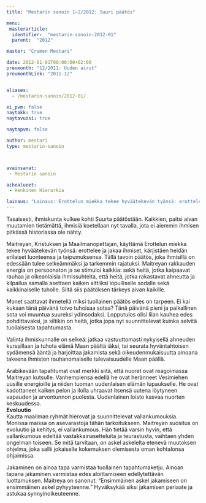 ```yaml
---
title: "Mestarin sanoin 1–2/2012: Suuri päätös"

menu:
 masterarticle:
  identifier:  "mestarin-sanoin-2012-01"
  parent:  "2012"

master: "Cremen Mestari"

date: 2012-01-01T00:00:00+02:00
prevmonth: "12/2011: Uuden airut"
prevmonthLink: "2011-12"


aliases:
  - /mestarin-sanoin/2012-01/

ei_pvm: false
naytakk: true
naytavuosi: true

naytapvm: false

author: mestari
type: mestarin-sanoin



avainsanat:
 - Mestarin sanoin

aihealueet:
 - Henkinen Hierarkia

lainaus: "Lainaus: Erottelun miekka tekee hyväätekevän työnsä: erottelee ja jakaa ihmiset, kärjistäen heidän erilaiset luonteensa ja taipumuksensa. Tällä tavoin päätös, joka ihmisillä on edessään tulee selkeämmäksi ja tarkemmin rajatuksi. Maitreyan rakkauden energia on persoonaton ja se stimuloi kaikkia: sekä heitä, jotka kaipaavat rauhaa ja oikeanlaisia ihmissuhteita, että heitä, jotka rakastavat ahneutta ja kilpailua samalla asettaen kaiken alttiiksi lopulliselle sodalle sekä kaikkinaiselle tuholle. Siitä siis päätöksen tärkeys aivan kaikille."
---
```

<p>Tasaisesti, ihmiskunta kulkee kohti Suurta päätöstään. Kaikkien, paitsi aivan muutamien tietämättä, ihmisiä koetellaan nyt tavalla, jota ei aiemmin ihmisen pitkässä historiassa ole nähty.</p>
<p>Maitreyan, Kristuksen ja Maailmanopettajan, käyttämä Erottelun miekka tekee hyväätekevän työnsä: erottelee ja jakaa ihmiset, kärjistäen heidän erilaiset luonteensa ja taipumuksensa. Tällä tavoin päätös, joka ihmisillä on edessään tulee selkeämmäksi ja tarkemmin rajatuksi. Maitreyan rakkauden energia on persoonaton ja se stimuloi kaikkia: sekä heitä, jotka kaipaavat rauhaa ja oikeanlaisia ihmissuhteita, että heitä, jotka rakastavat ahneutta ja kilpailua samalla asettaen kaiken alttiiksi lopulliselle sodalle sekä kaikkinaiselle tuholle. Siitä siis päätöksen tärkeys aivan kaikille.</p>
<p>Monet saattavat ihmetellä miksi tuollainen päätös edes on tarpeen. Ei kai kukaan tänä päivänä toivo tuhoisaa sotaa? Tänä päivänä pieni ja paikallinen sota voi muuntua suureksi ydinsodaksi. Lopputulos olisi liian kauhea edes pohdittavaksi, ja siltikin on heitä, jotka jopa nyt suunnittelevat kuinka selvitä tuollaisesta tapahtumasta.</p>
<p>Valinta ihmiskunnalle on selkeä: jatkaa vastuuttomasti nykyisellä ahneuden kurssillaan ja tuhota elämä Maan päältä iäksi, tai seurata hyväntahtoisen sydämensä ääntä ja harjoittaa jakamista sekä oikeudenmukaisuutta ainoana takeena ihmisten rauhanomaiselle tulevaisuudelle Maan päällä.</p>
<p>Arabikevään tapahtumat ovat merkki siitä, että nuoret ovat reagoimassa Maitreyan kutsulle. Vanhempiensa edellä he ovat heränneet Vesimiehen uusille energioille ja niiden tuoman uudenlaisen elämän lupaukselle. He ovat kadottaneet kaiken pelon ja ilolla uhraavat itsensä uutena löytyneen vapauden ja arvontunnon puolesta. Uudenlainen loisto kasvaa nuorten keskuudessa.<br>
<strong>Evoluutio</strong><br>
Kautta maailman ryhmät hierovat ja suunnittelevat vallankumouksia. Monissa maissa on asevarastoja tähän tarkoitukseen. Maitreyan suositus on evoluutio ja kehitys, ei vallankumous. Hän tietää varsin hyvin, että vallankumous edeltää vastakkainasetteluita ja teurastusta, vaihtaen yhden ongelman toiseen. Se mitä tarvitaan, on askel askelelta etenevä muutoksen ohjelma, joka sallii jokaiselle kokemuksen olemisesta oman kohtalonsa ohjaimissa.</p>
<p>Jakaminen on ainoa tapa varmistaa tuollainen tapahtumaketju. Ainoan tapana jakaminen varmistaa edes aloittamiseen edellytettävän luottamuksen. Maitreya on sanonut: “Ensimmäinen askel jakamiseen on ensimmäinen askel pyhyyteenne.” Hyväksykää siksi jakamisen periaate ja astukaa synnyinoikeuteenne.</p>